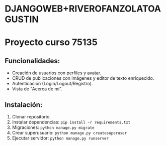 # DJANGOWEB+RIVEROFANZOLATOAGUSTIN
# Proyecto curso 75135

## Funcionalidades:
- Creación de usuarios con perfiles y avatar.
- CRUD de publicaciones con imágenes y editor de texto enriquecido.
- Autenticación (Login/Logout/Registro).
- Vista de "Acerca de mí".

## Instalación:
1. Clonar repositorio.
2. Instalar dependencias: `pip install -r requirements.txt`
3. Migraciones: `python manage.py migrate`
4. Crear superusuario: `python manage.py createsuperuser`
5. Ejecutar servidor: `python manage.py runserver`

